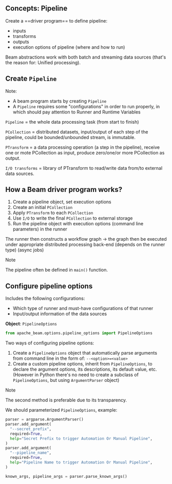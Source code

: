 ## Concepts: Pipeline

Create a ==driver program== to define pipeline:

- inputs
- transforms
- outputs
- execution options of pipeline (where and how to run)

Beam abstractions work with both batch and streaming data sources (that's the reason for: Unified processing).

## Create `Pipeline`

Note:
- A beam program starts by creating `Pipeline`
- A `Pipeline` requires some "configurations" in order to run properly, in which should pay attention to Runner and Runtime Variables

`Pipeline` = the whole data processing task (from start to finish)

`PCollection` = distributed datasets, input/output of each step of the pipeline, could be bounded/unbounded stream, is immutable.

`PTransform` = a data processing operation (a step in the pipeline), receive one or mote PCollection as input, produce zero/one/or more PCollection as output.

`I/O transforms` = library of PTransform to read/write data from/to external data sources.

## How a Beam driver program works?

1. Create a pipeline object, set execution options
2. Create an initial `PCollection`
3. Apply `PTransform` to each `PCollection`
4. Use `I/O` to write the final `PCollection` to external storage
5. Run the pipeline object with execution options (command line parameters) in the runner

The runner then constructs a workflow graph -> the graph then be executed under appropriate distributed processing back-end (depends on the runner type) (async jobs)

> [!Note]
> The pipeline often be defined in `main()` function.

## Configure pipeline options

Includes the following configurations:

- Which type of runner and must-have configurations of that runner
- Input/output information of the data sources

**Object**: `PipelineOptions`

```python
from apache_beam.options.pipeline_options import PipelineOptions
```

Two ways of configuring pipeline options:

1. Create a `PipelineOptions` object that automatically parse arguments from command line in the form of: `--<option>=<value>`
2. Create a custom pipeline options, inherit from `PipelineOptions`, to declare the argument options, its descriptions, its default value, etc. (However in Python there's no need to create a subclass of `PipelineOptions`, but using `ArgumentParser` object)

> [!Note]
> The second method is preferable due to its transparency.

We should parameterized `PipelineOptions`, example:

```python
parser = argparse.ArgumentParser()
parser.add_argument(
  "--secret_prefix",
  required=True,
  help="Secret Prefix to trigger Automation Or Manual Pipeline",
)
parser.add_argument(
  "--pipeline_name",
  required=True,
  help="Pipeline Name to trigger Automation Or Manual Pipeline",
)

known_args, pipeline_args = parser.parse_known_args()
```
